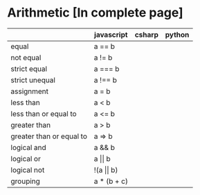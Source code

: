 # Arithmetic [In complete page]


|                | javascript | csharp | python |
|----------------|------------|--------|--------|
|equal|a == b|||
|not equal|a != b|||
|strict equal|a === b|||
|strict unequal|a !== b|||
|assignment|a = b|||
|less than|a < b|||
|less than or equal to|a <= b|||
|greater than|a > b|||
|greater than or equal to | a => b |||
|logical and| a && b |||
|logical or| a \|\| b |||
|logical not| !(a \|\| b) |||
|grouping| a * (b + c) |||
